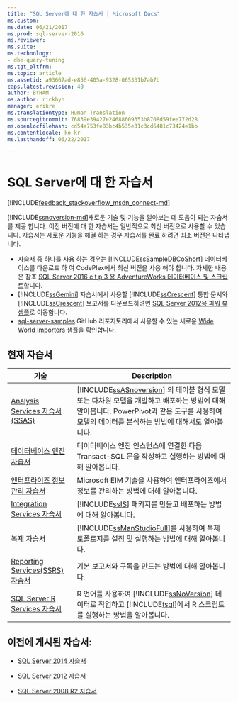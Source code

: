 ```yaml
---
title: "SQL Server에 대 한 자습서 | Microsoft Docs"
ms.custom: 
ms.date: 06/21/2017
ms.prod: sql-server-2016
ms.reviewer: 
ms.suite: 
ms.technology:
- dbe-query-tuning
ms.tgt_pltfrm: 
ms.topic: article
ms.assetid: a93667ad-e856-405a-9328-065331b7ab7b
caps.latest.revision: 40
author: BYHAM
ms.author: rickbyh
manager: erikre
ms.translationtype: Human Translation
ms.sourcegitcommit: 76839e39427e24688609353b8708d59fee772d28
ms.openlocfilehash: cd54a753fe83bc4b535e31c3cd6481c73424e1bb
ms.contentlocale: ko-kr
ms.lasthandoff: 06/22/2017

---
```

# <a name="tutorials-for-sql-server"></a>SQL Server에 대 한 자습서
[!INCLUDE[feedback_stackoverflow_msdn_connect-md](../includes/feedback-stackoverflow-msdn-connect-md.md)]

[!INCLUDE[ssnoversion-md](../includes/ssnoversion-md.md)]새로운 기술 및 기능을 알아보는 데 도움이 되는 자습서를 제공 합니다. 이전 버전에 대 한 자습서는 일반적으로 최신 버전으로 사용할 수 있습니다. 자습서는 새로운 기능을 해결 하는 경우 자습서를 완료 하려면 최소 버전은 나타냅니다.  
     
-   자습서 중 하나를 사용 하는 경우는 [!INCLUDE[ssSampleDBCoShort](../includes/sssampledbcoshort-md.md)] 데이터베이스를 다운로드 하 여 CodePlex에서 최신 버전을 사용 해야 합니다. 자세한 내용은 참조 [SQL Server 2016 c t p 3 용 AdventureWorks 데이터베이스 및 스크립트](https://www.microsoft.com/download/details.aspx?id=49502)합니다.    
-   [!INCLUDE[ssGemini](../includes/ssgemini-md.md)] 자습서에서 사용할 [!INCLUDE[ssCrescent](../includes/sscrescent-md.md)] 통합 문서와 [!INCLUDE[ssCrescent](../includes/sscrescent-md.md)] 보고서를 다운로드하려면 [SQL Server 2012용 파워 뷰 샘플](http://go.microsoft.com/fwlink/?LinkId=220734)로 이동합니다.  
- [sql-server-samples](https://msdn.microsoft.com/library/mt734199(SQL.1).aspx) GitHub 리포지토리에서 사용할 수 있는 새로운 [Wide World Importers](https://github.com/Microsoft/sql-server-samples) 샘플을 확인합니다. 

 
## <a name="current-tutorials"></a>현재 자습서  
  
|기술|Description|  
|--------------|---------------|  
|[Analysis Services 자습서&#40;SSAS&#41;](../analysis-services/analysis-services-tutorials-ssas.md)|[!INCLUDE[ssASnoversion](../includes/ssasnoversion-md.md)] 의 테이블 형식 모델 또는 다차원 모델을 개발하고 배포하는 방법에 대해 알아봅니다. PowerPivot과 같은 도구를 사용하여 모델의 데이터를 분석하는 방법에 대해서도 알아봅니다.|  
|[데이터베이스 엔진 자습서](../relational-databases/database-engine-tutorials.md)|데이터베이스 엔진 인스턴스에 연결한 다음 Transact-SQL 문을 작성하고 실행하는 방법에 대해 알아봅니다.|  
|[엔터프라이즈 정보 관리 자습서](http://msdn.microsoft.com/library/8745dc80-193d-4de0-9f17-ba648ab1e81c)|Microsoft EIM 기술을 사용하여 엔터프라이즈에서 정보를 관리하는 방법에 대해 알아봅니다.|  
|[Integration Services 자습서](../integration-services/integration-services-tutorials.md)|[!INCLUDE[ssIS](../includes/ssis-md.md)] 패키지를 만들고 배포하는 방법에 대해 알아봅니다.|  
|[복제 자습서](../relational-databases/replication/replication-tutorials.md)|[!INCLUDE[ssManStudioFull](../includes/ssmanstudiofull-md.md)]를 사용하여 복제 토폴로지를 설정 및 실행하는 방법에 대해 알아봅니다.|  
|[Reporting Services&#40;SSRS&#41; 자습서](../reporting-services/reporting-services-tutorials-ssrs.md)|기본 보고서와 구독을 만드는 방법에 대해 알아봅니다.|  
|[SQL Server R Services 자습서](../advanced-analytics/tutorials/machine-learning-services-tutorials.md)|R 언어를 사용하여 [!INCLUDE[ssNoVersion](../includes/ssnoversion-md.md)] 데이터로 작업하고 [!INCLUDE[tsql](../includes/tsql-md.md)]에서 R 스크립트를 실행하는 방법을 알아봅니다.|  
  
 ## <a name="previously-published-tutorials"></a>이전에 게시된 자습서:  
  
 - [SQL Server 2014 자습서](https://msdn.microsoft.com/library/hh231699(v=sql.120).aspx)  
  
 - [SQL Server 2012 자습서](https://msdn.microsoft.com/library/hh231699(v=sql.110).aspx)  
  
 - [SQL Server 2008 R2 자습서](http://msdn.microsoft.com/library/ms167593.aspx)   


